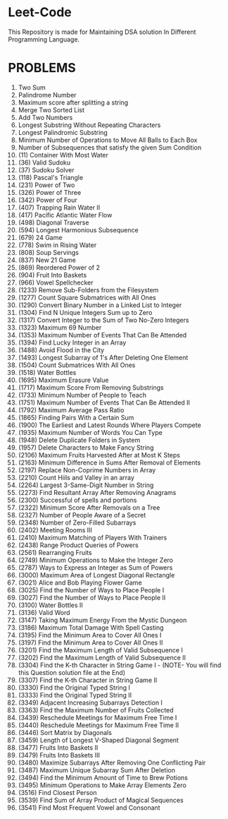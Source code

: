 # Leet-Code
This Repository is made for Maintaining DSA solution In Different Programming Language.

# PROBLEMS
1. Two Sum
2. Palindrome Number
3. Maximum score after splitting a string
4. Merge Two Sorted List
5. Add Two Numbers
6. Longest Substring Without Repeating Characters
7. Longest Palindromic Substring
8. Minimum Number of Operations to Move All Balls to Each Box
9. Number of Subsequences that satisfy the given Sum Condition
10. (11) Container With Most Water
11. (36) Valid Sudoku
12. (37) Sudoku Solver
13. (118) Pascal's Triangle
14. (231) Power of Two
15. (326) Power of Three
16. (342) Power of Four
17. (407) Trapping Rain Water II
18. (417) Pacific Atlantic Water Flow
19. (498) Diagonal Traverse
20. (594) Longest Harmonious Subsequence
21. (679) 24 Game
22. (778) Swim in Rising Water
23. (808) Soup Servings
24. (837) New 21 Game
25. (869) Reordered Power of 2
26. (904) Fruit Into Baskets
27. (966) Vowel Spellchecker
28. (1233) Remove Sub-Folders from the Filesystem
29. (1277) Count Square Submatrices with All Ones
30. (1290) Convert Binary Number in a Linked List to Integer
31. (1304) Find N Unique Integers Sum up to Zero
32. (1317) Convert Integer to the Sum of Two No-Zero Integers
33. (1323) Maximum 69 Number
34. (1353) Maximum Number of Events That Can Be Attended
35. (1394) Find Lucky Integer in an Array
36. (1488) Avoid Flood in the City
37. (1493) Longest Subarray of 1's After Deleting One Element
38. (1504) Count Submatrices With All Ones
39. (1518) Water Bottles
40. (1695) Maximum Erasure Value
41. (1717) Maximum Score From Removing Substrings
42. (1733) Minimum Number of People to Teach
43. (1751) Maximum Number of Events That Can Be Attended II
44. (1792) Maximum Average Pass Ratio
45. (1865) Finding Pairs With a Certain Sum
46. (1900) The Earliest and Latest Rounds Where Players Compete
47. (1935) Maximum Number of Words You Can Type
48. (1948) Delete Duplicate Folders in System
49. (1957) Delete Characters to Make Fancy String
50. (2106) Maximum Fruits Harvested After at Most K Steps
51. (2163) Minimum Difference in Sums After Removal of Elements
52. (2197) Replace Non-Coprime Numbers in Array
53. (2210) Count Hiils and Valley in an array
54. (2264) Largest 3-Same-Digit Number in String
55. (2273) Find Resultant Array After Removing Anagrams
56. (2300) Successful of spells and portions
57. (2322) Minimum Score After Removals on a Tree
58. (2327) Number of People Aware of a Secret
59. (2348) Number of Zero-Filled Subarrays
60. (2402) Meeting Rooms III
61. (2410) Maximum Matching of Players With Trainers
62. (2438) Range Product Queries of Powers
63. (2561) Rearranging Fruits
64. (2749) Minimum Operations to Make the Integer Zero
65. (2787) Ways to Express an Integer as Sum of Powers
66. (3000) Maximum Area of Longest Diagonal Rectangle
67. (3021) Alice and Bob Playing Flower Game
68. (3025) Find the Number of Ways to Place People I
69. (3027) Find the Number of Ways to Place People II
70. (3100) Water Bottles II
71. (3136) Valid Word
72. (3147) Taking Maximum Energy From the Mystic Dungeon
73. (3186) Maximum Total Damage With Spell Casting
74. (3195) Find the Minimum Area to Cover All Ones I
75. (3197) Find the Minimum Area to Cover All Ones II
76. (3201) Find the Maximum Length of Valid Subsequence I
77. (3202) Find the Maximum Length of Valid Subsequence II
71. (3304) Find the K-th Character in String Game I - (NOTE- You will find this Question solution file at the End)
70. (3307) Find the K-th Character in String Game II
71. (3330) Find the Original Typed String I
72. (3333) Find the Original Typed String II
73. (3349) Adjacent Increasing Subarrays Detection I
74. (3363) Find the Maximum Number of Fruits Collected
75. (3439) Reschedule Meetings for Maximum Free Time I
76. (3440) Reschedule Meetings for Maximum Free Time II
77. (3446) Sort Matrix by Diagonals
78. (3459) Length of Longest V-Shaped Diagonal Segment
79. (3477) Fruits Into Baskets II
80. (3479) Fruits Into Baskets III
81. (3480) Maximize Subarrays After Removing One Conflicting Pair
67. (3487) Maximum Unique Subarray Sum After Deletion
68. (3494) Find the Minimum Amount of Time to Brew Potions
69. (3495) Minimum Operations to Make Array Elements Zero
70. (3516) Find Closest Person
71. (3539) Find Sum of Array Product of Magical Sequences
72. (3541) Find Most Frequent Vowel and Consonant




